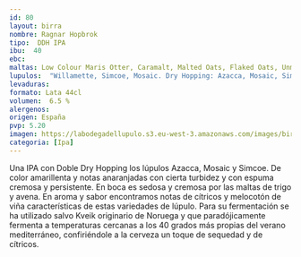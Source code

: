 ```yaml
--- 
id: 80
layout: birra
nombre: Ragnar Hopbrok
tipo:  DDH IPA
ibu:  40
ebc:
maltas: Low Colour Maris Otter, Caramalt, Malted Oats, Flaked Oats, Unmalted Wheat, Flaked Wheat  
lupulos:  "Willamette, Simcoe, Mosaic. Dry Hopping: Azacca, Mosaic, Simcoe"
levaduras: 
formato: Lata 44cl
volumen:  6.5 %
alergenos: 
origen: España
pvp: 5.20
imagen: https://labodegadellupulo.s3.eu-west-3.amazonaws.com/images/birras/ragnarhopbrok.jpg
categoria: [Ipa]
---
```

Una IPA con Doble Dry Hopping los lúpulos Azacca, Mosaic y Simcoe. De color amarillenta y notas anaranjadas con cierta turbidez y con espuma cremosa y persistente. En boca es sedosa y cremosa por las maltas de trigo y avena. En aroma y sabor encontramos notas de cítricos y melocotón de viña características de estas variedades de lúpulo. Para su fermentación se ha utilizado salvo Kveik originario de Noruega y que paradójicamente fermenta a temperaturas cercanas a los 40 grados más propias del verano mediterráneo, confiriéndole a la cerveza un toque de sequedad y de cítricos. 











